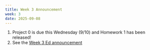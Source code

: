 ```yaml
---
title: Week 3 Announcement
week: 3
date: 2025-09-08
---
```


1. Project 0 is due this Wednesday (9/10) and Homework 1 has been released!
2. See the [Week 3 Ed announcement](https://edstem.org/us/courses/81851/discussion/6929814)